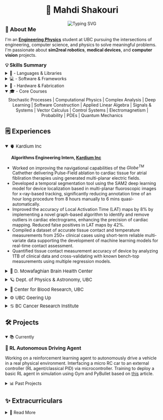 <!-- Profile README -->

<h1 align="center">👋 Mahdi Shakouri</h1>

<p align="center" style="margin-bottom: 0px;">
    <img src="https://readme-typing-svg.demolab.com?font=Fira+Code&weight=500&size=22&pause=1000&center=true&vCenter=true&width=600&lines=>+Engineering+Physics+Student;>+Avid+Learner;>+Student+Researcher;>+Aspiring+Educator;>+Coach&color=12beb3ff"alt="Typing SVG" />
</p>

<h2 align="left" style="font-size: 18px; font-weight: bold; margin-bottom: 5px;  margin-top: 0px;"> 🧭 About Me
</h2>

I'm an **[Engineering Physics](https://www.engphys.ubc.ca/)** student at UBC pursuing the intersections of engineering, computer science, and physics to solve meaningful problems. 
I'm passionate about **sim2real robotics**, **medical devices**, and **computer vision** projects.

<h3 style="font-size: 16px; margin-top: 12px; margin-bottom: 8px;"> 💡 Skills Summary
</h3>

<!-- Languages & Libraries -->
<details>
  <summary>🐍 - Languages & Libraries </summary>
<p style="margin: 10px 0;"></p>
<p align="center" style="font-size: 14px; margin-bottom:8px;">
    <img src="https://img.shields.io/badge/Python-3C3C3C?style=flat&logo=python&logoColor=white&scale=10" alt="Python"/>
    <img src="https://img.shields.io/badge/Java-3C3C3C?style=flat&logo=java&logoColor=white&scale=10" alt="Java"/>
    <img src="https://img.shields.io/badge/C++-3C3C3C?style=flat&logo=c%2B%2B&logoColor=white&scale=10" alt="C++"/>
    <img src="https://img.shields.io/badge/MATLAB-3C3C3C?style=flat&logo=matlab&logoColor=white&scale=10" alt="MATLAB"/>
    <img src="https://img.shields.io/badge/TensorFlow-3C3C3C?style=flat&logo=tensorflow&logoColor=white&scale=10" alt="TensorFlow"/>
    <img src="https://img.shields.io/badge/PyTorch-3C3C3C?style=flat&logo=pytorch&logoColor=white&scale=10" 
    alt="PyTorch"/>
    <img src="https://img.shields.io/badge/OpenCV-3C3C3C?style=flat&logo=opencv&logoColor=white&scale=10" alt="OpenCV"/>
    <img src="https://img.shields.io/badge/LaTeX-3C3C3C?style=flat&logo=latex&logoColor=white&scale=10" alt="LaTeX"/>
    <img src="https://img.shields.io/badge/SQL-3C3C3C?style=flat&logo=postgresql&logoColor=white&scale=10" alt="SQL"/>
</p>
</details>

<!-- Software & Frameworks -->
<details>
<summary>💻 - Software & Frameworks</summary>
<p style="margin: 10px 0;"></p>
<p align="center" style="font-size: 14px; margin-bottom: 8px;">
    <img src="https://img.shields.io/badge/Git-3C3C3C?style=flat&logo=git&logoColor=white&scale=10" alt="Git"/>
    <img src="https://img.shields.io/badge/Linux-3C3C3C?style=flat&logo=linux&logoColor=white&scale=10" alt="Linux"/>
    <img src="https://img.shields.io/badge/ROS-3C3C3C?style=flat&logo=ros&logoColor=white&scale=10" alt="ROS"/>
    <img src="https://img.shields.io/badge/Altium%20Designer-3C3C3C?style=flat&logo=altiumdesigner&logoColor=white&scale=10" alt="Altium Designer"/>
    <img src="https://img.shields.io/badge/AutoCAD-3C3C3C?style=flat&logo=autodesk&logoColor=white&scale=10" alt="AutoCAD"/>
    <img src="https://img.shields.io/badge/SolidWorks-3C3C3C?style=flat&logo=dassaultsystemes&logoColor=white&scale=10" alt="SolidWorks"/>
    <img src="https://img.shields.io/badge/Qt-3C3C3C?style=flat&logo=qt&logoColor=white&scale=10" alt="Qt"/>
    <img src="https://img.shields.io/badge/ImageJ-3C3C3C?style=flat&logo=imagej&logoColor=white&scale=10" alt="ImageJ"/>
    <img src="https://img.shields.io/badge/URDF-3C3C3C?style=flat&logoColor=white&scale=10" alt="URDF"/>
</p>
</details>

<!-- Hardware & Fabrication -->
<details>
  <summary>🔧 - Hardware & Fabrication</summary>
<p style="margin: 10px 0;"></p>
<p align="center" style="font-size: 14px; margin-bottom: 8px;">
    <img src="https://img.shields.io/badge/Arduino-3C3C3C?style=flat&logo=arduino&logoColor=white&scale=10" alt="Arduino"/>
    <img src="https://img.shields.io/badge/Raspberry%20Pi-3C3C3C?style=flat&logo=raspberrypi&logoColor=white&scale=10" alt="Raspberry Pi"/>
    <img src="https://img.shields.io/badge/PCB%20Design-3C3C3C?style=flat&logo=pcbway&logoColor=white&scale=10" alt="PCB Design"/>
    <img src="https://img.shields.io/badge/3D%20Printing-3C3C3C?style=flat&logo=ultimaker&logoColor=white&scale=10" alt="3D Printing"/>
    <img src="https://img.shields.io/badge/CNC%20Machining-3C3C3C?style=flat&logo=cadence&logoColor=white&scale=10" alt="CNC Machining"/>
    <img src="https://img.shields.io/badge/Soldering-3C3C3C?style=flat&logoColor=white&scale=10" alt="Soldering"/>
</p>  
</details>

<details open>
<summary style="font-size: 14px;">
🎓 - Core Courses </summary>
<p align="center" style="margin: 5px 0;">
Stochastic Processes | Computational Physics | Complex Analysis | Deep Learning | Software Construction | Applied Linear Algebra | Signals & Systems | Vector Calculus | Control Systems | Electromagnetism | Probability | PDEs | Quantum Mechanics 
</p>
</details>


## 🗒️ Experiences
<details open>
<summary style="font-size: 15px;">
🫀 Kardium Inc </summary>

<h4 align="left" style="font-size: 14px; font-weight: bold;margin-left: 20px; margin-bottom: 0px;  margin-top: 1px;"> 

Algorithms Engineering Intern, [Kardium Inc](https://kardium.com)
</h4>

- Worked on improving the navigational capabilities of the $Globe^{TM}$ Cathether delivering Pulse-Field ablation to cardiac tissue for atrial fibliration therapies using generated multi-planar electric fields.
- Developed a temporal segmentation tool using the SAM2 deep learning model for device localization based in 
multi-planar fluoroscopic images for x-ray-based tracking, significantly reducing annotation time of an hour long procedure from 8 hours manually to 6 mins quasi-automatically. 
- Improved the accuracy of Local Activation Time (LAT) maps by 8% by implementing a novel graph-based algorithm to identify and remove outliers in cardiac electrograms, enhancing the precision of cardiac mapping. Reduced false positives in LAT maps by 42%.
- Compiled a dataset of accurate tissue contact and temperature measurements from 250+ clinical cases using short-term reliable multi-variate data supporting the development of machine learning models for real-time contact assessment. 
- Quantified tissue contact measurement accuracy of device by analyzing 1TB of clinical data and cross-validating with known bench-top measurements using multiple regression models. 

</details>

<p style="margin: 8px 0;"></p>

<details>
<summary style="font-size: 15px;">
🧠 D. Mowafaghian Brain Health Center </summary>

<h4 align="left" style="font-size: 14px; font-weight: bold;margin-left: 20px; margin-bottom: 2px;  margin-top: 1px;"> 

Undergrad Research Assistant, [McKewon Lab](https://github.com/McKeownLab)
</h4>

<!-- https://docs.google.com/document/d/1yoJGjo3IVZirOGtYTJ-MaAU_a-VM4gDSABYx6QIepVA/edit?tab=t.0#heading=h.6a0763escck9 -->
- Developed a vision-based assessment pipeline for Parkinson’s disease using computer-vision methods to extract clinically relevant features from video.
- Built automation tools for videography manipulations and quality assessment for camera-feed feature adjustments to improve remote-assessment reliability.
- Conducted literature reviews and contributed to a manuscript on video quality and remote Parkinson’s assessment to be published. **Draft available upon request**.
</details>

<p style="margin: 8px 0;"></p>

<details>
<summary style="font-size: 15px;">
🪐 Dept. of Physics & Astronomy, UBC </summary>
<h4 align="left" style="font-size: 14px; font-weight: bold;margin-left: 20px; margin-bottom: 2px;  margin-top: 1px;"> 

Undergrad Teaching Assistant
</h4>

- Lead tutorials and host office hours for Neural Networks (ENPH 353), Intro to Thermodynamics (PHYS 157) and Electromagnetism (PHYS 158) courses, supporting student learning.
</details>

<p style="margin: 8px 0;"></p>

<details>
<summary style="font-size: 15px;">
🧪 Center for Blood Research, UBC </summary>
<h4 align="left" style="font-size: 14px; font-weight: bold;margin-left: 20px; margin-bottom: 2px;  margin-top: 1px;"> 

Tissue Engineering Intern, [BioMEMS Lab](https://mendthegap.ubc.ca/)
</h4>

- Implemented image-analysis software (MATLAB, Python) using blob detection, modified Laplacian filters, SIFT, and directional analysis to quantify ganglion morphology, outgrowth, and alignment.
- Designed and prototyped multiple 3D-printed microfluidic chip iterations modeling intervertebral discs; performed plasma bonding and protocol analyses to validate chip efficacy.
- Performed ICC staining and imaged cultured samples using confocal and fluorescence microscopy for experimental validation.

</details>


<p style="margin: 8px 0;"></p>

<details>
<summary style="font-size: 15px;">
⚙️ UBC Geering Up </summary>
<h4 align="left" style="font-size: 14px; font-weight: bold;margin-left: 20px; margin-bottom: 2px;  margin-top: 1px;"> 

Curriculum Developer & Instructor
</h4>

- Taught object-oriented programming in Python to high-school students and delivered hands-on STEM activities for K–12 summer camps.
- Designed week-long curricula and interactive challenges for high-school students covering electromagnetism, aerodynamics, Arduino programming, and biotechnology to engage aspiring STEM students.
</details>

<p style="margin: 8px 0;"></p>

<details>
<summary style="font-size: 15px;">
♋ BC Cancer Research Institute </summary>
<h4 align="left" style="font-size: 14px; font-weight: bold;margin-left: 20px; margin-bottom: 2px;  margin-top: 1px;"> 

Student Research Assistant, [Qurit Lab](https://www.bccrc.ca/dept/io-programs/qurit/)
</h4>

- Curated a PET/CT image dataset from The Cancer Imaging Archive and created a searchable Excel database to support AI-aided prognostics research.
- Visualized DICOM images using Python and Octave for quality control and facilitated dataset access for research teams.
  
</details>



## 🛠️ Projects  

<details open>
 <summary> 📚 Currently </summary>

<h3 style="font-size: 16px; margin-top: 12px; margin-bottom: 8px;"> 🚙 RL Autonomous Driving Agent
</h3>

Working on a reinforcement learning agent to autonomously drive a vehicle in a real physical environment. Interfacing a micro RC car to an external controller (RL agent/classical PID) via microcontroller. Training to deploy a basic RL agent in simulation using Gym and PyBullet based on [this](https://arxiv.org/abs/1807.00412) article.

</details>

<details>
 <summary> 📊 Past Projects </summary>

### 🖼️ [Conditional PixelCNN++](https://github.com/mmshakourig/CPEN455HW-2024W2/blob/model-vs/Final%20Report.pdf)
Implemented a Conditional PixelCNN++ generative model in PyTorch to generate images conditioned on four class labels. Achieved a 76.64% accuracy and an Fréchet Inception Distance score of 30.80 on the CPEN455 test dataset in classification and generative tasks.


### 🧰 [Simulated ML Detective Agent](https://github.com/EngPhys-Detective/general_controller/blob/master/ENPH%20353%20Competition%20Final%20Report.pdf)

Implement a software package with machine learning and image processing to drive in a simulated ROS environment and detect clue boards using OpenCV and a trained CNN model. ([source code](https://github.com/EngPhys-Detective/general_controller))

### 🤖 [ENPH Autonomous Race Robot](https://www.enph253-sharp.com/index.html)
Collaboratively designed, prototyped, and built a fully autonomous race robot from scratch for the annual Engineering Physics Robot Summer Competition at UBC. ([source code](https://github.com/Robot-Summer/SharpRobot))

### 🎓 Other Course Projects

#### [Multi-Client Twitter Server](https://cpen221-ubc.notion.site/Message-Queues-Pub-Sub-with-Twitter-c5965b28ed01482aad44dbaadac19b77)

- Developed a multi-client Twitter server in Java using sockets, threading, and message queues to handle concurrent client queries. Learned about multi-threading, concurrency, and network programming.


#### [Graphs and Interplanetary Travel](https://cpen221-ubc.notion.site/Graphs-Games-and-Interplanetary-Travel-79cb9a0844634b7288226639604eb0b0)
- Implemented the “Kamino Game” in Java and wrote a solution for the course competition
- Implemented graph and tree data structures with associated algorithms while optimizing time and space complexity

</details>


<!-- 💬 🎨⚡🧰 📚 📊 🌿 -->

## ✨ Extracurriculars
<details>
 <summary> 🌿 Read More </summary>

- **FIZZ Council** — Sports Rep (2023-25)
- **Volleyball Canada** — Certified Referee (2020-Present)
- **AMS Clubs** — Club VP Events (2023-24)
- **Assistant Coach** — Thunderbirds Volleyball Club (2022-23)
</details>

<!-- 
<p align="center">
  <img src="https://github-readme-stats.vercel.app/api?username=mmshakourig&show_icons=true&theme=tokyonight" alt="GitHub stats" />
</p> 

<p align="center">
  ⭐️ <em>"Engineering is where structure meets story."</em>
</p>
-->
